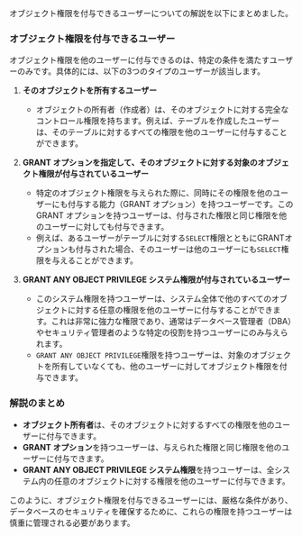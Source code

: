 オブジェクト権限を付与できるユーザーについての解説を以下にまとめました。

### オブジェクト権限を付与できるユーザー

オブジェクト権限を他のユーザーに付与できるのは、特定の条件を満たすユーザーのみです。具体的には、以下の3つのタイプのユーザーが該当します。

1. **そのオブジェクトを所有するユーザー**
   - オブジェクトの所有者（作成者）は、そのオブジェクトに対する完全なコントロール権限を持ちます。例えば、テーブルを作成したユーザーは、そのテーブルに対するすべての権限を他のユーザーに付与することができます。

2. **GRANT オプションを指定して、そのオブジェクトに対する対象のオブジェクト権限が付与されているユーザー**
   - 特定のオブジェクト権限を与えられた際に、同時にその権限を他のユーザーにも付与する能力（GRANT オプション）を持つユーザーです。このGRANT オプションを持つユーザーは、付与された権限と同じ権限を他のユーザーに対しても付与できます。
   - 例えば、あるユーザーがテーブルに対する`SELECT`権限とともにGRANTオプションも付与された場合、そのユーザーは他のユーザーにも`SELECT`権限を与えることができます。

3. **GRANT ANY OBJECT PRIVILEGE システム権限が付与されているユーザー**
   - このシステム権限を持つユーザーは、システム全体で他のすべてのオブジェクトに対する任意の権限を他のユーザーに付与することができます。これは非常に強力な権限であり、通常はデータベース管理者（DBA）やセキュリティ管理者のような特定の役割を持つユーザーにのみ与えられます。
   - `GRANT ANY OBJECT PRIVILEGE`権限を持つユーザーは、対象のオブジェクトを所有していなくても、他のユーザーに対してオブジェクト権限を付与できます。

### 解説のまとめ

- **オブジェクト所有者**は、そのオブジェクトに対するすべての権限を他のユーザーに付与できます。
- **GRANT オプション**を持つユーザーは、与えられた権限と同じ権限を他のユーザーに付与できます。
- **GRANT ANY OBJECT PRIVILEGE システム権限**を持つユーザーは、全システム内の任意のオブジェクトに対する権限を他のユーザーに付与できます。

このように、オブジェクト権限を付与できるユーザーには、厳格な条件があり、データベースのセキュリティを確保するために、これらの権限を持つユーザーは慎重に管理される必要があります。
